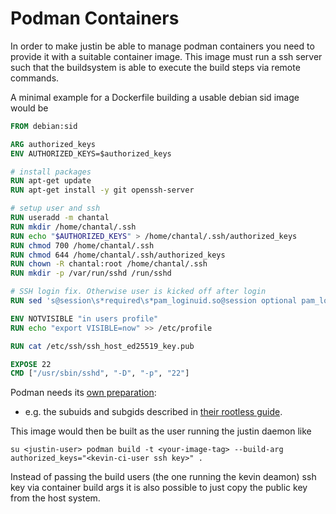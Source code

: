 Podman Containers
=================

In order to make justin be able to manage podman containers you need to provide it with
a suitable container image. This image must run a ssh server such that the buildsystem
is able to execute the build steps via remote commands.

A minimal example for a Dockerfile building a usable debian sid image would be

```dockerfile
FROM debian:sid

ARG authorized_keys
ENV AUTHORIZED_KEYS=$authorized_keys

# install packages
RUN apt-get update
RUN apt-get install -y git openssh-server

# setup user and ssh
RUN useradd -m chantal
RUN mkdir /home/chantal/.ssh
RUN echo "$AUTHORIZED_KEYS" > /home/chantal/.ssh/authorized_keys
RUN chmod 700 /home/chantal/.ssh
RUN chmod 644 /home/chantal/.ssh/authorized_keys
RUN chown -R chantal:root /home/chantal/.ssh
RUN mkdir -p /var/run/sshd /run/sshd

# SSH login fix. Otherwise user is kicked off after login
RUN sed 's@session\s*required\s*pam_loginuid.so@session optional pam_loginuid.so@g' -i /etc/pam.d/sshd

ENV NOTVISIBLE "in users profile"
RUN echo "export VISIBLE=now" >> /etc/profile

RUN cat /etc/ssh/ssh_host_ed25519_key.pub

EXPOSE 22
CMD ["/usr/sbin/sshd", "-D", "-p", "22"]
```

Podman needs its [own preparation](https://github.com/containers/libpod/tree/master/docs/tutorials):
* e.g. the subuids and subgids described in [their rootless guide](https://github.com/containers/libpod/blob/master/docs/tutorials/rootless_tutorial.md).

This image would then be built as the user running the justin daemon like
```shell script
su <justin-user> podman build -t <your-image-tag> --build-arg authorized_keys="<kevin-ci-user ssh key>" .
```
Instead of passing the build users (the one running the kevin deamon) ssh key via container build args it is
also possible to just copy the public key from the host system.
